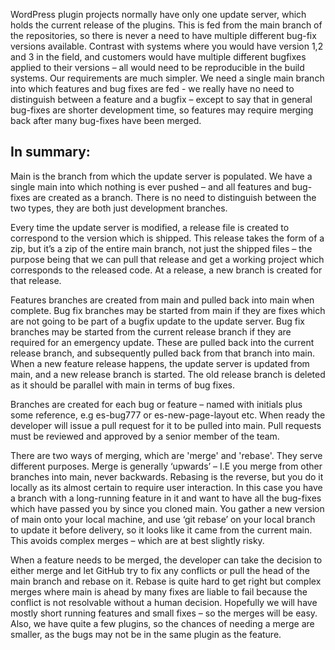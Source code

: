 WordPress plugin projects normally have only one update server, which holds the current release of the plugins. This is fed from the main branch of the repositories, so there is never a need to have multiple different bug-fix versions available. 
Contrast with systems where you would have version 1,2 and 3 in the field, and customers would have multiple different bugfixes applied to their versions – all would need to be reproducible in the build systems.
Our requirements are much simpler. We need a single main branch into which features and bug fixes are fed - we really have no need to distinguish between a feature and a bugfix – except to say that in general bug-fixes are shorter development time, so features may require merging back after many bug-fixes have been merged.

## In summary:

Main is the branch from which the update server is populated.
We have a single main into which nothing is ever pushed – and all features and bug-fixes are created as a branch. There is no need to distinguish between the two types, they are both just development branches.

Every time the update server is modified, a release file is created to correspond to the version which is shipped. This release takes the form of a zip, but it’s a zip of the entire main branch, not just the shipped files – the purpose being that we can pull that release and get a working project which corresponds to the released code.
At a release, a new branch is created for that release.
 
Features branches are created from main and pulled back into main when complete.
Bug fix branches may be started from main if they are fixes which are not going to be part of a bugfix update to the update server.
Bug fix branches may be started from the current release branch if they are required for an emergency update. These are pulled back into the current release branch, and subsequently pulled back from that branch into main.
When a new feature release happens, the update server is updated from main, and a new release branch is started. The old release branch is deleted as it should be parallel with main in terms of bug fixes.

Branches are created for each bug or feature – named with initials plus some reference, e.g es-bug777 or es-new-page-layout etc. When ready the developer will issue a pull request for it to be pulled into main.
Pull requests must be reviewed and approved by a senior member of the team.
 
There are two ways of merging, which are 'merge' and 'rebase'. They serve different purposes. Merge is generally ‘upwards’ – I.E you merge from other branches into main, never backwards.
Rebasing is the reverse, but you do it locally as its almost certain to require user interaction. In this case you have a branch with a long-running feature in it and want to have all the bug-fixes which have passed you by since you cloned main. You gather a new version of main onto your local machine, and use ‘git rebase’ on your local branch to update it before delivery, so it looks like it came from the current main.  This avoids complex merges – which are at best slightly risky.





When a feature needs to be merged, the developer can take the decision to either merge and let GitHub try to fix any conflicts or pull the head of the main branch and rebase on it. Rebase is quite hard to get right but complex merges where main is ahead by many fixes are liable to fail because the conflict is not resolvable without a human decision.
Hopefully we will have mostly short running features and small fixes – so the merges will be easy. Also, we have quite a few plugins, so the chances of needing a merge are smaller, as the bugs may not be in the same plugin as the feature.


